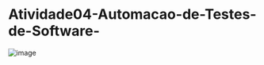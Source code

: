 # Atividade04-Automacao-de-Testes-de-Software-

![image](https://github.com/GuiilhermeLsantos/Atividade04-Automacao-de-Testes-de-Software-/assets/110145085/525e63c3-73e8-4f98-a46c-f8c4c6bfefd0)

